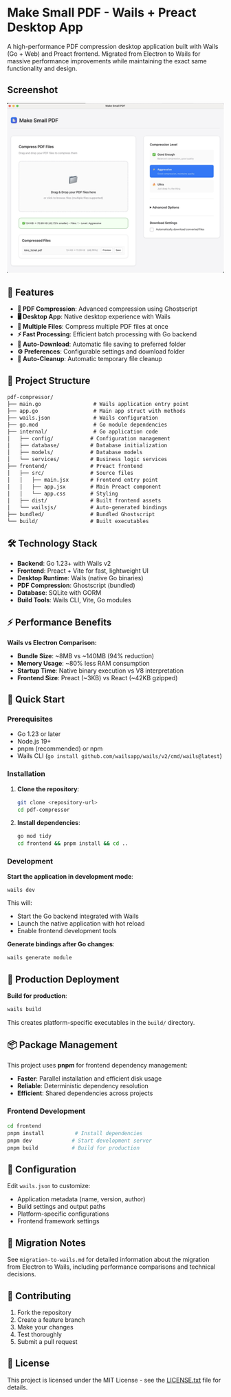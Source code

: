 # Make Small PDF - Wails + Preact Desktop App

A high-performance PDF compression desktop application built with Wails (Go + Web) and Preact frontend. Migrated from Electron to Wails for massive performance improvements while maintaining the exact same functionality and design.

## Screenshot

![Screenshot of PDF compressor app](./app-screenshot.jpg?raw=true "Make Small PDF")

## 🚀 Features

- **📄 PDF Compression**: Advanced compression using Ghostscript
- **🖥️ Desktop App**: Native desktop experience with Wails
- **📁 Multiple Files**: Compress multiple PDF files at once
- **⚡ Fast Processing**: Efficient batch processing with Go backend
- **🎯 Auto-Download**: Automatic file saving to preferred folder
- **⚙️ Preferences**: Configurable settings and download folder
- **🧹 Auto-Cleanup**: Automatic temporary file cleanup

## 📁 Project Structure

```
pdf-compressor/
├── main.go                 # Wails application entry point
├── app.go                  # Main app struct with methods
├── wails.json              # Wails configuration
├── go.mod                  # Go module dependencies
├── internal/               # Go application code
│   ├── config/            # Configuration management
│   ├── database/          # Database initialization
│   ├── models/            # Database models
│   └── services/          # Business logic services
├── frontend/              # Preact frontend
│   ├── src/               # Source files
│   │   ├── main.jsx       # Frontend entry point
│   │   ├── app.jsx        # Main Preact component
│   │   └── app.css        # Styling
│   ├── dist/              # Built frontend assets
│   └── wailsjs/           # Auto-generated bindings
├── bundled/               # Bundled Ghostscript
└── build/                 # Built executables
```

## 🛠️ Technology Stack

- **Backend**: Go 1.23+ with Wails v2
- **Frontend**: Preact + Vite for fast, lightweight UI
- **Desktop Runtime**: Wails (native Go binaries)
- **PDF Compression**: Ghostscript (bundled)
- **Database**: SQLite with GORM
- **Build Tools**: Wails CLI, Vite, Go modules

## ⚡ Performance Benefits

**Wails vs Electron Comparison:**

- **Bundle Size**: ~8MB vs ~140MB (94% reduction)
- **Memory Usage**: ~80% less RAM consumption
- **Startup Time**: Native binary execution vs V8 interpretation
- **Frontend Size**: Preact (~3KB) vs React (~42KB gzipped)

## 🚀 Quick Start

### Prerequisites

- Go 1.23 or later
- Node.js 19+
- pnpm (recommended) or npm
- Wails CLI (`go install github.com/wailsapp/wails/v2/cmd/wails@latest`)

### Installation

1. **Clone the repository**:

   ```bash
   git clone <repository-url>
   cd pdf-compressor
   ```

2. **Install dependencies**:
   ```bash
   go mod tidy
   cd frontend && pnpm install && cd ..
   ```

### Development

**Start the application in development mode**:

```bash
wails dev
```

This will:

- Start the Go backend integrated with Wails
- Launch the native application with hot reload
- Enable frontend development tools

**Generate bindings after Go changes**:

```bash
wails generate module
```

## 🚀 Production Deployment

**Build for production**:

```bash
wails build
```

This creates platform-specific executables in the `build/` directory.

## 📦 Package Management

This project uses **pnpm** for frontend dependency management:

- **Faster**: Parallel installation and efficient disk usage
- **Reliable**: Deterministic dependency resolution
- **Efficient**: Shared dependencies across projects

### Frontend Development

```bash
cd frontend
pnpm install          # Install dependencies
pnpm dev             # Start development server
pnpm build           # Build for production
```

## 🔧 Configuration

Edit `wails.json` to customize:

- Application metadata (name, version, author)
- Build settings and output paths
- Platform-specific configurations
- Frontend framework settings

## 📝 Migration Notes

See `migration-to-wails.md` for detailed information about the migration from Electron to Wails, including performance comparisons and technical decisions.

## 🤝 Contributing

1. Fork the repository
2. Create a feature branch
3. Make your changes
4. Test thoroughly
5. Submit a pull request

## 📄 License

This project is licensed under the MIT License - see the [LICENSE.txt](LICENSE.txt) file for details.
